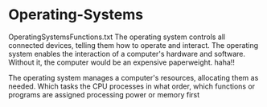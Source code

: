 # Operating-Systems
OperatingSystemsFunctions.txt
 The operating system controls all connected devices, telling them how to operate and interact. The operating system enables the interaction of a computer's hardware and software. Without it, the computer would be an expensive paperweight. haha!!
 
The operating system manages a computer's resources, allocating them as needed. Which tasks the CPU processes in what order, which functions or programs are assigned processing power or memory first
